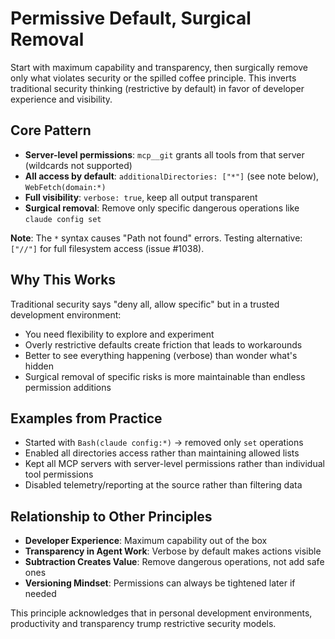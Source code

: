# Permissive Default, Surgical Removal

Start with maximum capability and transparency, then surgically remove only what violates security or the spilled coffee principle. This inverts traditional security thinking (restrictive by default) in favor of developer experience and visibility.

## Core Pattern
- **Server-level permissions**: `mcp__git` grants all tools from that server (wildcards not supported)
- **All access by default**: `additionalDirectories: ["*"]` (see note below), `WebFetch(domain:*)`
- **Full visibility**: `verbose: true`, keep all output transparent
- **Surgical removal**: Remove only specific dangerous operations like `claude config set`

**Note**: The `*` syntax causes "Path not found" errors. Testing alternative: `["//"]` for full filesystem access (issue #1038).

## Why This Works
Traditional security says "deny all, allow specific" but in a trusted development environment:
- You need flexibility to explore and experiment
- Overly restrictive defaults create friction that leads to workarounds
- Better to see everything happening (verbose) than wonder what's hidden
- Surgical removal of specific risks is more maintainable than endless permission additions

## Examples from Practice
- Started with `Bash(claude config:*)` → removed only `set` operations
- Enabled all directories access rather than maintaining allowed lists
- Kept all MCP servers with server-level permissions rather than individual tool permissions
- Disabled telemetry/reporting at the source rather than filtering data

## Relationship to Other Principles
- **Developer Experience**: Maximum capability out of the box
- **Transparency in Agent Work**: Verbose by default makes actions visible
- **Subtraction Creates Value**: Remove dangerous operations, not add safe ones
- **Versioning Mindset**: Permissions can always be tightened later if needed

This principle acknowledges that in personal development environments, productivity and transparency trump restrictive security models.
